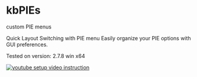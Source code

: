 # kbPIEs
custom PIE menus


Quick Layout Switching with PIE menu
Easily organize your PIE options with GUI preferences.


Tested on version: 2.7.8 win x64



[![youtube setup video instruction](https://i.ytimg.com/vi/3MShpWzvIAk/default.jpg?v=5548bff4)](https://www.youtube.com/watch?v=6xRGPVV5CH4)
